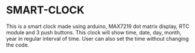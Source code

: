 # SMART-CLOCK

This is a smart clock made using arduino, MAX7219 dot matrix display, RTC module and 3 push buttons.
This clock will show time, date, day, month, year in regular interval of time.
User can also set the time without changing the code.

